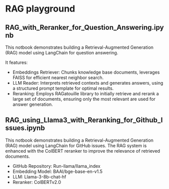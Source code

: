 # RAG playground

## RAG_with_Reranker_for_Question_Answering.ipynb

This notbook demonstrates building a Retrieval-Augmented Generation (RAG) model using LangChain for question answering. 

It features:
- Embeddings Retriever: Chunks knowledge base documents, leverages FAISS for efficient nearest neighbor search.
- LLM Reader: Interprets retrieved contexts and generates answers, using a structured prompt template for optimal results.
- Reranking: Employs RAGatouille library to initially retrieve and rerank a large set of documents, ensuring only the most relevant are used for answer generation.

## RAG_using_Llama3_with_Reranking_for_Github_Issues.ipynb
This notbook demonstrates building a Retrieval-Augmented Generation (RAG) model using LangChain for GitHub issues. The RAG system is enhanced with the ColBERT reranker to improve the relevance of retrieved documents. 

- GitHub Repository: Run-llama/llama_index
- Embedding Model: BAAI/bge-base-en-v1.5
- LLM: Llama-3-8b-chat-hf
- Reranker: ColBERTv2.0